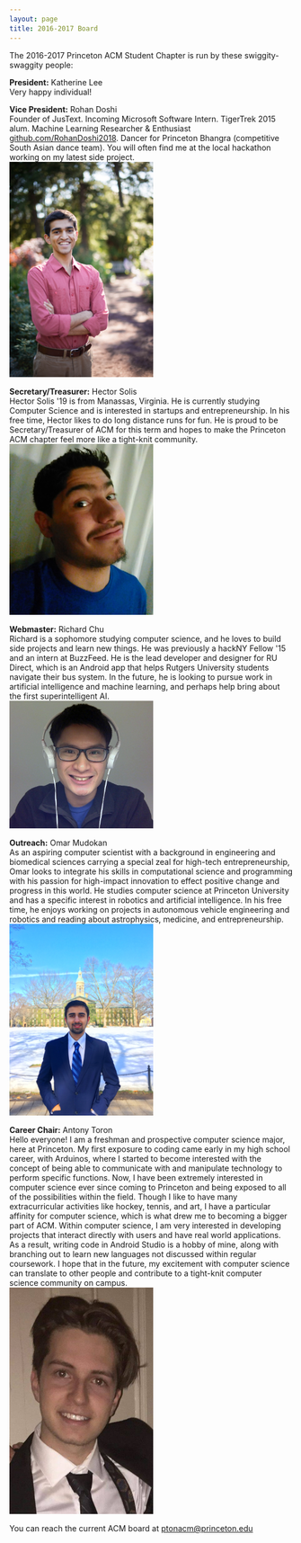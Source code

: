 ```yaml
---
layout: page
title: 2016-2017 Board
---
```

The 2016-2017 Princeton ACM Student Chapter is run by these swiggity-swaggity people:

**President:** Katherine Lee  
Very happy individual!

**Vice President:** Rohan Doshi  
Founder of JusText. Incoming Microsoft Software Intern. TigerTrek 2015 alum. Machine Learning Researcher & Enthusiast [github.com/RohanDoshi2018](http://github.com/RohanDoshi2018). Dancer for Princeton Bhangra (competitive South Asian dance team). You will often find me at the local hackathon working on my latest side project.  
<img src="/images/2016-2017/Rohan.jpg" width="256">

**Secretary/Treasurer:** Hector Solis  
Hector Solis '19 is from Manassas, Virginia. He is currently studying Computer Science and is interested in startups and entrepreneurship. In his free time, Hector likes to do long distance runs for fun. He is proud to be Secretary/Treasurer of ACM for this term and hopes to make the Princeton ACM chapter feel more like a tight-knit community.  
<img src="/images/2016-2017/Hector.jpg" width="256">

**Webmaster:** Richard Chu  
Richard is a sophomore studying computer science, and he loves to build side projects and learn new things. He was previously a hackNY Fellow '15 and an intern at BuzzFeed. He is the lead developer and designer for RU Direct, which is an Android app that helps Rutgers University students navigate their bus system. In the future, he is looking to pursue work in artificial intelligence and machine learning, and perhaps help bring about the first superintelligent AI.  
<img src="/images/2016-2017/Richard.jpg" width="256">

**Outreach:** Omar Mudokan  
As an aspiring computer scientist with a background in engineering and biomedical sciences carrying a special zeal for high-tech entrepreneurship, Omar looks to integrate his skills in computational science and programming with his passion for high-impact innovation to effect positive change and progress in this world. He studies computer science at Princeton University and has a specific interest in robotics and artificial intelligence. In his free time, he enjoys working on projects in autonomous vehicle engineering and robotics and reading about astrophysics, medicine, and entrepreneurship.  
<img src="/images/2016-2017/Omar.jpg" width="256">

**Career Chair:** Antony Toron  
Hello everyone! I am a freshman and prospective computer science major, here at Princeton.  My first exposure to coding came early in my high school career, with Arduinos, where I started to become interested with the concept of being able to communicate with and manipulate technology to perform specific functions.  Now, I have been extremely interested in computer science ever since coming to Princeton and being exposed to all of the possibilities within the field. Though I like to have many extracurricular activities like hockey, tennis, and art, I have a particular affinity for computer science, which is what drew me to becoming a bigger part of ACM. Within computer science, I am very interested in developing projects that interact directly with users and have real world applications. As a result, writing code in Android Studio is a hobby of mine, along with branching out to learn new  languages not discussed within regular coursework. I hope that in the future, my excitement with computer science can translate to other people and contribute to a tight-knit computer science community on campus.  
<img src="/images/2016-2017/Antony.jpg" width="256">


You can reach the current ACM board at [ptonacm@princeton.edu](mailto:ptonacm@princeton.edu)
